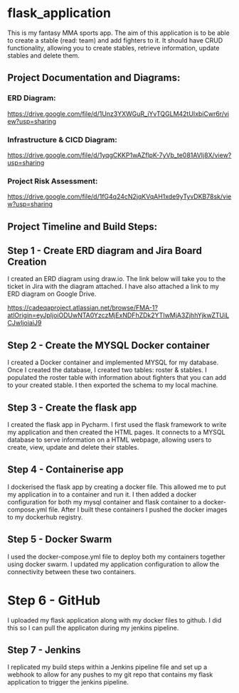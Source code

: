 # flask_application

This is my fantasy MMA sports app.
The aim of this application is to be able to create a stable (read: team) and add fighters to it. It should have CRUD functionality, allowing you to create stables, retrieve information, update stables and delete them. 

## Project Documentation and Diagrams:

### ERD Diagram:
https://drive.google.com/file/d/1Unz3YXWGuR_iYvTQGLM42tUIxbiCwr6r/view?usp=sharing

### Infrastructure & CICD Diagram:
https://drive.google.com/file/d/1yqgCKKP1wAZflpK-7yVb_te081AVIj8X/view?usp=sharing

### Project Risk Assessment:
https://drive.google.com/file/d/1fG4q24cN2jqKVqAH1xde9yTyvDKB78sk/view?usp=sharing


## Project Timeline and Build Steps:

## Step 1 - Create ERD diagram and Jira Board Creation
I created an ERD diagram using draw.io. The link below will take you to the ticket in Jira with the diagram attached. I have also attached a link to my ERD diagram on Google Drive.

https://cadeqaproject.atlassian.net/browse/FMA-1?atlOrigin=eyJpIjoiODUwNTA0YzczMjExNDFhZDk2YTIwMjA3ZjhhYjkwZTUiLCJwIjoiaiJ9

## Step 2 - Create the MYSQL Docker container
I created a Docker container and implemented MYSQL for my database. Once I created the database, I created two tables: roster & stables. I populated the roster table with information about fighters that you can add to your created stable. I then exported the schema to my local machine.

## Step 3 - Create the flask app
I created the flask app in Pycharm. I first used the flask framework to write my application and then created the HTML pages. It connects to a MYSQL database to serve information on a HTML webpage, allowing users to create, view, update and delete their stables.

## Step 4 - Containerise app
I dockerised the flask app by creating a docker file. This allowed me to put my application in to a container and run it. I then added a docker configuration for both my mysql container and flask container to a docker-compose.yml file.
After I built these containers I pushed the docker images to my dockerhub registry.

## Step 5 - Docker Swarm
I used the docker-compose.yml file to deploy both my containers together using docker swarm. I updated my application configuration to allow the connectivity between these two containers.

# Step 6 - GitHub
I uploaded my flask application along with my docker files to github. I did this so I can pull the applicaton during my jenkins pipeline.

## Step 7 - Jenkins
I replicated my build steps within a Jenkins pipeline file and set up a webhook to allow for any pushes to my git repo that contains my flask application to trigger the jenkins pipeline.
